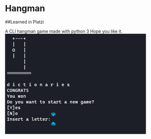# Hangman

##Learned in Platzi

A CLI hangman game made with python 3
Hope you like it.
![Game image](./archives/HangmanGame.png)
